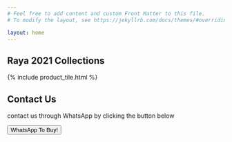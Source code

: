 ```yaml
---
# Feel free to add content and custom Front Matter to this file.
# To modify the layout, see https://jekyllrb.com/docs/themes/#overriding-theme-defaults

layout: home
---
```

## Raya 2021 Collections

{% include product_tile.html %}
 
## Contact Us
contact us through WhatsApp by clicking the button below

<button onclick="window.location.href='https://api.whatsapp.com/send?phone=60127658512';">
        WhatsApp To Buy!
</button>